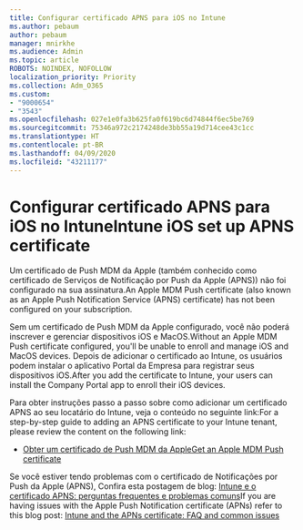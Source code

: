 ```yaml
---
title: Configurar certificado APNS para iOS no Intune
ms.author: pebaum
author: pebaum
manager: mnirkhe
ms.audience: Admin
ms.topic: article
ROBOTS: NOINDEX, NOFOLLOW
localization_priority: Priority
ms.collection: Adm_O365
ms.custom:
- "9000654"
- "3543"
ms.openlocfilehash: 027e1e0fa3b625fa0f619bc6d74844f6ec5be769
ms.sourcegitcommit: 75346a972c2174248de3bb55a19d714cee43c1cc
ms.translationtype: HT
ms.contentlocale: pt-BR
ms.lasthandoff: 04/09/2020
ms.locfileid: "43211177"
---
```

# <a name="intune-ios-set-up-apns-certificate"></a><span data-ttu-id="94d9c-102">Configurar certificado APNS para iOS no Intune</span><span class="sxs-lookup"><span data-stu-id="94d9c-102">Intune iOS set up APNS certificate</span></span>

<span data-ttu-id="94d9c-103">Um certificado de Push MDM da Apple (também conhecido como certificado de Serviços de Notificação por Push da Apple (APNS)) não foi configurado na sua assinatura.</span><span class="sxs-lookup"><span data-stu-id="94d9c-103">An Apple MDM Push certificate (also known as an Apple Push Notification Service (APNS) certificate) has not been configured on your subscription.</span></span>

<span data-ttu-id="94d9c-104">Sem um certificado de Push MDM da Apple configurado, você não poderá inscrever e gerenciar dispositivos iOS e MacOS.</span><span class="sxs-lookup"><span data-stu-id="94d9c-104">Without an Apple MDM Push certificate configured, you'll be unable to enroll and manage iOS and MacOS devices.</span></span> <span data-ttu-id="94d9c-105">Depois de adicionar o certificado ao Intune, os usuários podem instalar o aplicativo Portal da Empresa para registrar seus dispositivos iOS.</span><span class="sxs-lookup"><span data-stu-id="94d9c-105">After you add the certificate to Intune, your users can install the Company Portal app to enroll their iOS devices.</span></span>

<span data-ttu-id="94d9c-106">Para obter instruções passo a passo sobre como adicionar um certificado APNS ao seu locatário do Intune, veja o conteúdo no seguinte link:</span><span class="sxs-lookup"><span data-stu-id="94d9c-106">For a step-by-step guide to adding an APNS certificate to your Intune tenant, please review the content on the following link:</span></span>

- [<span data-ttu-id="94d9c-107">Obter um certificado de Push MDM da Apple</span><span class="sxs-lookup"><span data-stu-id="94d9c-107">Get an Apple MDM Push certificate</span></span>](https://docs.microsoft.com/mem/intune/enrollment/apple-mdm-push-certificate-get)

<span data-ttu-id="94d9c-108">Se você estiver tendo problemas com o certificado de Notificações por Push da Apple (APNS), Confira esta postagem de blog: [Intune e o certificado APNS: perguntas frequentes e problemas comuns](https://techcommunity.microsoft.com/t5/Intune-Customer-Success/Intune-and-the-APNs-certificate-FAQ-and-common-issues/ba-p/280121)</span><span class="sxs-lookup"><span data-stu-id="94d9c-108">If you are having issues with the Apple Push Notification certificate (APNs) refer to this blog post: [Intune and the APNs certificate: FAQ and common issues](https://techcommunity.microsoft.com/t5/Intune-Customer-Success/Intune-and-the-APNs-certificate-FAQ-and-common-issues/ba-p/280121)</span></span>
